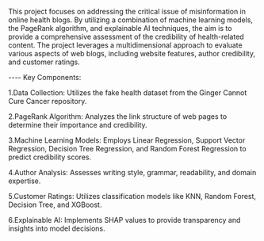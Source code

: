 This project focuses on addressing the critical issue of misinformation in online health blogs. By utilizing a combination of machine learning models, the PageRank algorithm, and explainable AI techniques, the aim is to provide a comprehensive assessment of the credibility of health-related content. The project leverages a multidimensional approach to evaluate various aspects of web blogs, including website features, author credibility, and customer ratings.

---- Key Components:

1.Data Collection: Utilizes the fake health dataset from the Ginger Cannot Cure Cancer repository.

2.PageRank Algorithm: Analyzes the link structure of web pages to determine their importance and credibility.

3.Machine Learning Models: Employs Linear Regression, Support Vector Regression, Decision Tree Regression, and Random Forest Regression to predict credibility scores.

4.Author Analysis: Assesses writing style, grammar, readability, and domain expertise.

5.Customer Ratings: Utilizes classification models like KNN, Random Forest, Decision Tree, and XGBoost.

6.Explainable AI: Implements SHAP values to provide transparency and insights into model decisions.
